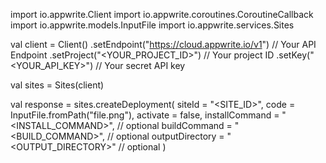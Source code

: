 import io.appwrite.Client
import io.appwrite.coroutines.CoroutineCallback
import io.appwrite.models.InputFile
import io.appwrite.services.Sites

val client = Client()
    .setEndpoint("https://cloud.appwrite.io/v1") // Your API Endpoint
    .setProject("<YOUR_PROJECT_ID>") // Your project ID
    .setKey("<YOUR_API_KEY>") // Your secret API key

val sites = Sites(client)

val response = sites.createDeployment(
    siteId = "<SITE_ID>",
    code = InputFile.fromPath("file.png"),
    activate = false,
    installCommand = "<INSTALL_COMMAND>", // optional
    buildCommand = "<BUILD_COMMAND>", // optional
    outputDirectory = "<OUTPUT_DIRECTORY>" // optional
)
